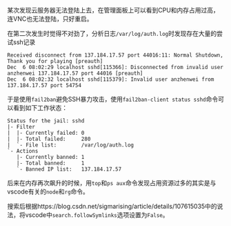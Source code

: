 某次发现云服务器无法登陆上去，在管理面板上可以看到CPU和内存占用过高，连VNC也无法登陆，只好重启。

在第二次发生时觉得不对劲了，分析日志`/var/log/auth.log`时发现存在大量的尝试ssh记录

```
Received disconnect from 137.184.17.57 port 44016:11: Normal Shutdown, Thank you for playing [preauth]
Dec  6 08:02:29 localhost sshd[115366]: Disconnected from invalid user anzhenwei 137.184.17.57 port 44016 [preauth]
Dec  6 08:02:32 localhost sshd[115379]: Invalid user anzhenwei from 137.184.17.57 port 54754
```

于是使用`fail2ban`避免SSH暴力攻击，使用`fail2ban-client status sshd`命令可以看到如下工作状态：

```
Status for the jail: sshd
|- Filter
|  |- Currently failed: 0
|  |- Total failed:     280
|  `- File list:        /var/log/auth.log
`- Actions
   |- Currently banned: 1
   |- Total banned:     1
   `- Banned IP list:   137.184.17.57
```

后来在内存再次飙升的时候，用`top`和`ps aux`命令发现占用资源过多的其实是与vscode有关的`node`和`rg`命令。

搜索后根据https://blog.csdn.net/sigmarising/article/details/107615035中的说法，将vscode中`search.followSymlinks`选项设置为`False`。